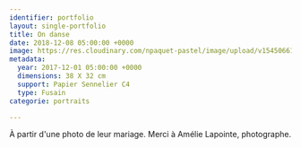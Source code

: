 ```yaml
---
identifier: portfolio
layout: single-portfolio
title: On danse
date: 2018-12-08 05:00:00 +0000
image: https://res.cloudinary.com/npaquet-pastel/image/upload/v1545066110/DSC00741-2-1.jpg
metadata:
  year: 2017-12-01 05:00:00 +0000
  dimensions: 38 X 32 cm
  support: Papier Sennelier C4
  type: Fusain
categorie: portraits

---
```

À partir d'une photo de leur mariage. Merci à Amélie Lapointe, photographe.